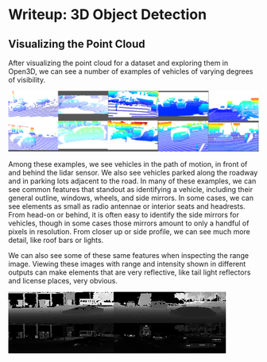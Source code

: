 # Writeup: 3D Object Detection

## Visualizing the Point Cloud

After visualizing the point cloud for a dataset and exploring them in Open3D, we can see a number of examples of vehicles of varying degrees of visibility.

![Point Cloud Visualizations](./img/pcl.png)

Among these examples, we see vehicles in the path of motion, in front of and behind the lidar sensor.
We also see vehicles parked along the roadway and in parking lots adjacent to the road.
In many of these examples, we can see common features that standout as identifying a vehicle, including their general outline, windows, wheels, and side mirrors.
In some cases, we can see elements as small as radio antennae or interior seats and headrests.
From head-on or behind, it is often easy to identify the side mirrors for vehicles, though in some cases those mirrors amount to only a handful of pixels in resolution.
From closer up or side profile, we can see much more detail, like roof bars or lights.

We can also see some of these same features when inspecting the range image.
Viewing these images with range and intensity shown in different outputs can make elements that are very reflective, like tail light reflectors and license places, very obvious.

![Range Image](./img/ri.png)
